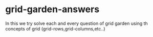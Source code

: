 # grid-garden-answers
In this we try solve each and every question of grid garden using th concepts of grid (grid-rows,grid-columns,etc..)
